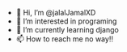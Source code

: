 - 👋 Hi, I’m @jalalJamalXD
- 👀 I’m interested in programing
- 🌱 I’m currently learning django  
- 📫 How to reach me no way!!


